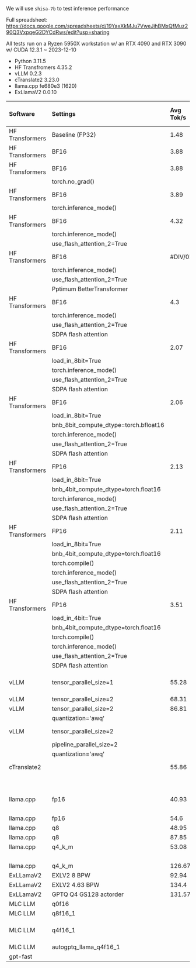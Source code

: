 We will use `shisa-7b` to test inference performance

Full spreadsheet:
https://docs.google.com/spreadsheets/d/19YaxXkMJu7VweJihBMxQfMuz290Q3VxpqeG2DYCdRws/edit?usp=sharing

All tests run on a Ryzen 5950X workstation w/ an RTX 4090 and RTX 3090 w/ CUDA 12.3.1 ~ 2023-12-10

* Python 3.11.5
* HF Transfromers 4.35.2
* vLLM 0.2.3
* cTranslate2 3.23.0
* llama.cpp fe680e3 (1620)
* ExLlamaV2 0.0.10

| Software        | Settings                              | Avg Tok/s   | Max Mem   | Speed X   | Max mem %          | Notes                                                                                                                                          |
|:----------------|:--------------------------------------|:------------|:----------|:----------|:-------------------|:-----------------------------------------------------------------------------------------------------------------------------------------------|
| HF Transformers | Baseline (FP32)                       | 1.48        | 47677.0   | 1.0       | 100.0              |                                                                                                                                                |
| HF Transformers | BF16                                  | 3.88        | 46211.0   | 2.63      | 97.0               |                                                                                                                                                |
| HF Transformers | BF16                                  | 3.88        | 46211.0   | 2.63      | 97.0               |                                                                                                                                                |
|                 | torch.no_grad()                       |             |           |           |                    |                                                                                                                                                |
| HF Transformers | BF16                                  | 3.89        | 45495.0   | 2.63      | 95.0               |                                                                                                                                                |
|                 | torch.inference_mode()                |             |           |           |                    |                                                                                                                                                |
| HF Transformers | BF16                                  | 4.32        | 47191.0   | 2.93      | 99.0               |                                                                                                                                                |
|                 | torch.inference_mode()                |             |           |           |                    |                                                                                                                                                |
|                 | use_flash_attention_2=True            |             |           |           |                    |                                                                                                                                                |
| HF Transformers | BF16                                  | #DIV/0!     |           |           |                    |                                                                                                                                                |
|                 | torch.inference_mode()                |             |           |           |                    |                                                                                                                                                |
|                 | use_flash_attention_2=True            |             |           |           |                    |                                                                                                                                                |
|                 | Pptimum BetterTransformer             |             |           |           |                    |                                                                                                                                                |
| HF Transformers | BF16                                  | 4.3         | 46851.0   | 2.91      | 98.0               |                                                                                                                                                |
|                 | torch.inference_mode()                |             |           |           |                    |                                                                                                                                                |
|                 | use_flash_attention_2=True            |             |           |           |                    |                                                                                                                                                |
|                 | SDPA flash attention                  |             |           |           |                    |                                                                                                                                                |
| HF Transformers | BF16                                  | 2.07        | 42623.0   | 1.4       | 89.0               | UserWarning: MatMul8bitLt: inputs will be cast from torch.bfloat16 to float16 during quantization                                              |
|                 | load_in_8bit=True                     |             |           |           |                    |                                                                                                                                                |
|                 | torch.inference_mode()                |             |           |           |                    |                                                                                                                                                |
|                 | use_flash_attention_2=True            |             |           |           |                    |                                                                                                                                                |
|                 | SDPA flash attention                  |             |           |           |                    |                                                                                                                                                |
| HF Transformers | BF16                                  | 2.06        | 45127.0   | 1.4       | 95.0               | UserWarning: MatMul8bitLt: inputs will be cast from torch.bfloat16 to float16 during quantization                                              |
|                 | load_in_8bit=True                     |             |           |           |                    |                                                                                                                                                |
|                 | bnb_8bit_compute_dtype=torch.bfloat16 |             |           |           |                    |                                                                                                                                                |
|                 | torch.inference_mode()                |             |           |           |                    |                                                                                                                                                |
|                 | use_flash_attention_2=True            |             |           |           |                    |                                                                                                                                                |
|                 | SDPA flash attention                  |             |           |           |                    |                                                                                                                                                |
| HF Transformers | FP16                                  | 2.13        | 45511.0   | 1.44      | 95.0               | https://github.com/TimDettmers/bitsandbytes/issues/490                                                                                         |
|                 | load_in_8bit=True                     |             |           |           |                    |                                                                                                                                                |
|                 | bnb_4bit_compute_dtype=torch.float16  |             |           |           |                    |                                                                                                                                                |
|                 | torch.inference_mode()                |             |           |           |                    |                                                                                                                                                |
|                 | use_flash_attention_2=True            |             |           |           |                    |                                                                                                                                                |
|                 | SDPA flash attention                  |             |           |           |                    |                                                                                                                                                |
| HF Transformers | FP16                                  | 2.11        | 45509.0   | 1.43      | 95.0               |                                                                                                                                                |
|                 | load_in_8bit=True                     |             |           |           |                    |                                                                                                                                                |
|                 | bnb_4bit_compute_dtype=torch.float16  |             |           |           |                    |                                                                                                                                                |
|                 | torch.compile()                       |             |           |           |                    |                                                                                                                                                |
|                 | torch.inference_mode()                |             |           |           |                    |                                                                                                                                                |
|                 | use_flash_attention_2=True            |             |           |           |                    |                                                                                                                                                |
|                 | SDPA flash attention                  |             |           |           |                    |                                                                                                                                                |
| HF Transformers | FP16                                  | 3.51        | 44101.0   | 2.37      | 92.0               |                                                                                                                                                |
|                 | load_in_4bit=True                     |             |           |           |                    |                                                                                                                                                |
|                 | bnb_4bit_compute_dtype=torch.float16  |             |           |           |                    |                                                                                                                                                |
|                 | torch.compile()                       |             |           |           |                    |                                                                                                                                                |
|                 | torch.inference_mode()                |             |           |           |                    |                                                                                                                                                |
|                 | use_flash_attention_2=True            |             |           |           |                    |                                                                                                                                                |
|                 | SDPA flash attention                  |             |           |           |                    |                                                                                                                                                |
| vLLM            | tensor_parallel_size=1                | 55.28       | 19958.0   | 37.44     | 42.0               | vLLM is fast even for batch=1 but you need to batch by SamplerSettings and also you can't batch w/ multiple seeds                              |
| vLLM            | tensor_parallel_size=2                | 68.31       | 47843.0   | 46.27     | 100.0              | A copy on each GPU                                                                                                                             |
| vLLM            | tensor_parallel_size=2                | 86.81       | 47175.0   | 58.8      | 99.0               |                                                                                                                                                |
|                 | quantization='awq'                    |             |           |           |                    |                                                                                                                                                |
| vLLM            | tensor_parallel_size=2                |             |           |           |                    | NotImplementedError: Pipeline parallelism is not supported yet.                                                                                |
|                 | pipeline_parallel_size=2              |             |           |           |                    |                                                                                                                                                |
|                 | quantization='awq'                    |             |           |           |                    |                                                                                                                                                |
| cTranslate2     |                                       | 55.86       | 16996.0   | 37.84     | 36.0               | requires model conversion: https://opennmt.net/CTranslate2/conversion.html                                                                     |
|                 |                                       |             |           |           |                    |                                                                                                                                                |
|                 |                                       |             |           |           |                    | Missing some of the usual generation parameters, 4090 only                                                                                     |
| llama.cpp       | fp16                                  | 40.93       | 17987.0   | 27.72     | 38.0               | convert_shisa.py                                                                                                                               |
|                 |                                       |             |           |           |                    | 4090+3090                                                                                                                                      |
| llama.cpp       | fp16                                  | 54.6        | 15873.0   | 36.98     | 33.0               | 4090 only                                                                                                                                      |
| llama.cpp       | q8                                    | 48.95       | 11541.0   | 33.15     | 24.0               | 4090+3090                                                                                                                                      |
| llama.cpp       | q8                                    | 87.85       | 9919.0    | 59.49     | 21.0               | 4090 only                                                                                                                                      |
| llama.cpp       | q4_k_m                                | 53.08       | 8271.0    | 35.94     | 17.0               | 4.63 BPW                                                                                                                                       |
|                 |                                       |             |           |           |                    | 4090+3090                                                                                                                                      |
| llama.cpp       | q4_k_m                                | 126.67      | 6701.0    | 85.78     | 14.0               | 4090 only                                                                                                                                      |
| ExLLamaV2       | EXLV2 8 BPW                           | 92.94       | 13688.0   | 62.96     | 29.0               | 4090 only                                                                                                                                      |
| ExLLamaV2       | EXLV2 4.63 BPW                        | 134.4       | 10856.0   | 91.06     | 23.0               | 4090 only                                                                                                                                      |
| ExLLamaV2       | GPTQ Q4 GS128 actorder                | 131.57      | 10938.0   | 89.12     | 23.0               | 4090 only                                                                                                                                      |
| MLC LLM         | q0f16                                 |             |           |           |                    |                                                                                                                                                |
| MLC LLM         | q8f16_1                               |             |           |           |                    |                                                                                                                                                |
| MLC LLM         | q4f16_1                               |             |           |           |                    | mlc_chat_cli: symbol lookup error: ... mlc-llm/dist/shisa-7b-v1-q4f16_1/shisa-7b-v1-q4f16_1-cuda.so: undefined symbol: __cudaRegisterFatBinary |
| MLC LLM         | autogptq_llama_q4f16_1                |             |           |           |                    |                                                                                                                                                |
| gpt-fast        |                                       |             |           |           |                    | many issues...                                                                                                                                               |
